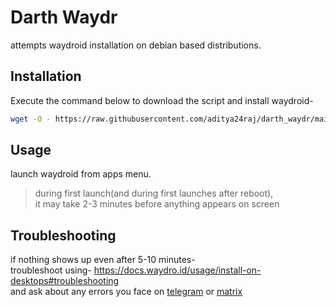 # Darth Waydr
attempts waydroid installation on debian based distributions.  

## Installation
Execute the command below to download the script and install waydroid-

```bash
wget -O - https://raw.githubusercontent.com/aditya24raj/darth_waydr/main/darth_waydr.sh | bash
```

## Usage
launch waydroid from apps menu.  
>
>during first launch(and during first launches after reboot),  
>it may take 2-3 minutes before anything appears on screen

## Troubleshooting
if nothing shows up even after 5-10 minutes-  
troubleshoot using- https://docs.waydro.id/usage/install-on-desktops#troubleshooting  
and ask about any errors you face on [telegram](https://t.me/WayDroid) or [matrix](https://matrix.to/#/#waydroid:connolly.tech)  

